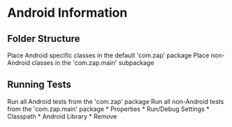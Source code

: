 # Android Information

## Folder Structure
Place Android specific classes in the default 'com.zap' package
Place non-Android classes in the 'com.zap.main' subpackage

## Running Tests
Run all Android tests from the 'com.zap' package
Run all non-Android tests from the 'com.zap.main' package
    * Properties
    * Run/Debug Settings
    * Classpath
    * Android Library
    * Remove
